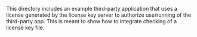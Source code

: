 This directory includes an example third-party application that uses a license generated by the license key server to authorize use/running of the third-party app. This is meant to show how to integrate checking of a license key file.